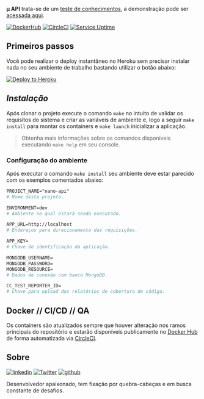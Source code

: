 **μ API** trata-se de um [teste de conhecimentos](https://github.com/SoftdesignBrasil/avalicao-tecnica-backend-v1/issues/1), a demonstração pode ser [acessada aqui](#Demonstração).



[url-dockerhub]: https://hub.docker.com/repository/docker/lambdadeveloper/nano-api
[url-circleci ]: https://app.circleci.com/pipelines/github/compilou/nano-api
[url-climate  ]: https://codeclimate.com/github/jmurowaniecki/nano-api/maintainability
[url-coverage ]: https://codeclimate.com/repos/5ecd2001df417b3651002e05/test_coverage



[](BADGES)
[![DockerHub      ][ico-dockerhub]][url-dockerhub]
[![CircleCI       ][ico-circleci ]][url-circleci ]
[![Service Uptime ][ico-uptime   ]](#)
<!--
[![Maintainability][ico-climate  ]][url-climate  ]
[![Test Coverage  ][ico-coverage ]][url-coverage ]
-->



## Primeiros passos

Você pode realizar o deploy instantâneo no Heroku sem precisar instalar nada no seu ambiente de trabalho bastando utilizar o botão abaixo:

[![Deploy to Heroku](https://www.herokucdn.com/deploy/button.svg)](https://heroku.com/deploy)



## _Instalação_

Após clonar o projeto execute o comando `make` no intuito de validar os requisitos do sistema e criar as variáveis de ambiente e, logo a seguir `make install` para montar os containers e `make launch` inicializar a aplicação.

> Obtenha mais informações sobre os comandos disponíveis executando `make help` em seu console.



### Configuração do ambiente

Após executar o comando `make install` seu ambiente deve estar parecido com os exemplos comentados abaixo:

```apache
PROJECT_NAME="nano-api"
# Nome deste projeto.

ENVIRONMENT=dev
# Ambiente no qual estará sendo executado.

APP_URL=http://localhost
# Endereços para direcionamento das requisições.

APP_KEY=
# Chave de identificação da aplicação.

MONGODB_USERNAME=
MONGODB_PASSWORD=
MONGODB_RESOURCE=
# Dados de conexão com banco MongoDB.

CC_TEST_REPORTER_ID=
# Chave para upload dos relatórios de cobertura de código.
```



## Docker // CI/CD // QA

Os containers são atualizados sempre que houver alteração nos ramos principais do repositório e estarão disponíveis publicamente no [Docker Hub][url-dockerhub] de forma automatizada via [CircleCI][url-circleci].



## Sobre
<!-- Makefile:about -->
[![linkedin ][ico-linkedin ]](https://www.linkedin.com/in/php-developer)
[![Twitter  ][ico-twitter  ]](https://twitter.com/0xD3C0D3)
[![github   ][ico-github   ]](https://github.com/jmurowaniecki)
<!-- Makefile:/about -->

Desenvolvedor apaixonado, tem fixação por quebra-cabeças e em busca constante de desafios.



[](ASSETS)

[ico-twitter  ]: https://img.shields.io/badge/Twitter-0xD3C0D3-6f42c1?style=flat-square&logo=twitter&logoColor=fff
[ico-linkedin ]: https://img.shields.io/badge/linkedin-php--developer-1488C6?style=flat-square&logo=linkedin&logoColor=fff
[ico-github   ]: https://img.shields.io/badge/github-jmurowaniecki-0366d6?style=flat-square&logo=github&logoColor=fff
[ico-dockerhub]: https://img.shields.io/badge/λ::dev-nano--api-099cec?style=flat-square&logo=docker&logoColor=fff
[ico-circleci ]: https://img.shields.io/circleci/build/github/compilou/nano-api?label=CircleCI&logo=circleci&style=flat-square&token=736a53be01d64ad18fa278679178d36914715cf3
[ico-climate  ]: https://api.codeclimate.com/v1/badges/a93239014ccf7584a262/maintainability
[ico-coverage ]: https://api.codeclimate.com/v1/badges/a93239014ccf7584a262/test_coverage
[ico-uptime   ]: https://img.shields.io/uptimerobot/ratio/m785019275-d5d7bc84d661955e87251bd5?logo=heroku&style=flat-square
